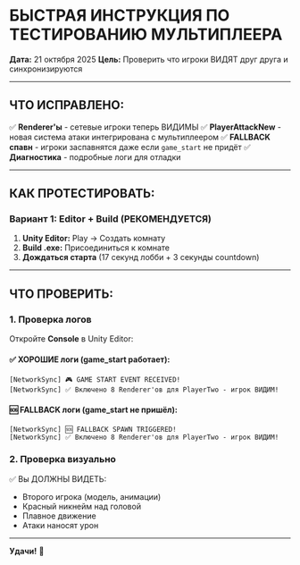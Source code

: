 # БЫСТРАЯ ИНСТРУКЦИЯ ПО ТЕСТИРОВАНИЮ МУЛЬТИПЛЕЕРА

**Дата:** 21 октября 2025
**Цель:** Проверить что игроки ВИДЯТ друг друга и синхронизируются

---

## ЧТО ИСПРАВЛЕНО:

✅ **Renderer'ы** - сетевые игроки теперь ВИДИМЫ
✅ **PlayerAttackNew** - новая система атаки интегрирована с мультиплеером
✅ **FALLBACK спавн** - игроки заспавнятся даже если `game_start` не придёт
✅ **Диагностика** - подробные логи для отладки

---

## КАК ПРОТЕСТИРОВАТЬ:

### Вариант 1: Editor + Build (РЕКОМЕНДУЕТСЯ)

1. **Unity Editor:** Play → Создать комнату
2. **Build .exe:** Присоединиться к комнате
3. **Дождаться старта** (17 секунд лобби + 3 секунды countdown)

---

## ЧТО ПРОВЕРИТЬ:

### 1. Проверка логов

Откройте **Console** в Unity Editor:

#### ✅ ХОРОШИЕ логи (game_start работает):
```
[NetworkSync] 🎮 GAME START EVENT RECEIVED!
[NetworkSync] ✅ Включено 8 Renderer'ов для PlayerTwo - игрок ВИДИМ!
```

#### 🆘 FALLBACK логи (game_start не пришёл):
```
[NetworkSync] 🆘 FALLBACK SPAWN TRIGGERED!
[NetworkSync] ✅ Включено 8 Renderer'ов для PlayerTwo - игрок ВИДИМ!
```

### 2. Проверка визуально

✅ Вы ДОЛЖНЫ ВИДЕТЬ:
- Второго игрока (модель, анимации)
- Красный никнейм над головой
- Плавное движение
- Атаки наносят урон

---

**Удачи!** 🚀
